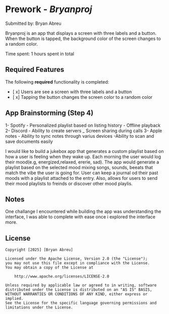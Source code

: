 # Prework - *Bryanproj*

Submitted by: Bryan Abreu

Bryanproj is an app that displays a screen with three labels and a button. When the button is
tapped, the background color of the screen changes to a random color.

Time spent: 1 hours spent in total

## Required Features

The following **required** functionality is completed:

- [ x] Users are see a screen with three labels and a button
- [ x] Tapping the button changes the screen color to a random color

## App Brainstorming (Step 4)
1- Spotify 
    - Personalized playlist based on listing history
    - Offline playback
2- Discord
    - Ability to create servers
    _ Screen sharing during calls
3- Apple notes
    - Ability to sync notes through varius devices
    -Ability to scan and save documents easily

I would like to build a jukebox app that generates a custom playlist based on how a user is feeling when they wake up. Each morning the user would log their mood(e.g, energized,relaxed, ererie, sad). The app would generate a playlist based on the selected mood mixing songs, sounds, beeats that match the vibe the user is going for. User can keep a journal od their past moods with a playlist attached to the entry. Also, allows for users to send their mood playlists to freinds or discover other mood playlis.

## Notes

One challange I encountered while building the app was understanding the interface, I was able to complete with ease once i explored the interface more.

## License

    Copyright [2025] [Bryan Abreu]

    Licensed under the Apache License, Version 2.0 (the "License");
    you may not use this file except in compliance with the License.
    You may obtain a copy of the License at

        http://www.apache.org/licenses/LICENSE-2.0

    Unless required by applicable law or agreed to in writing, software
    distributed under the License is distributed on an "AS IS" BASIS,
    WITHOUT WARRANTIES OR CONDITIONS OF ANY KIND, either express or implied.
    See the License for the specific language governing permissions and
    limitations under the License.
